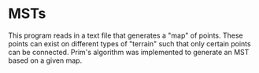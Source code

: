 # MSTs

This program reads in a text file that generates a "map" of points.
These points can exist on different types of "terrain" such that
only certain points can be connected. Prim's algorithm was implemented
to generate an MST based on a given map.
